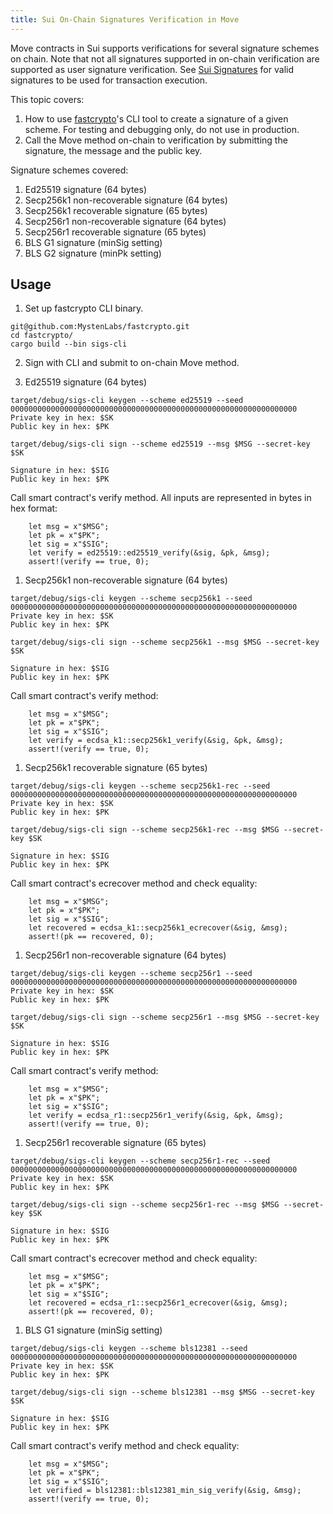 ```yaml
---
title: Sui On-Chain Signatures Verification in Move
---
```


Move contracts in Sui supports verifications for several signature schemes on chain. Note that not all signatures supported in on-chain verification are supported as user signature verification. See [Sui Signatures](sui-signatures.md#user-signature) for valid signatures to be used for transaction execution. 

This topic covers:
 1. How to use [fastcrypto](https://github.com/MystenLabs/fastcrypto)'s CLI tool to create a signature of a given scheme. For testing and debugging only, do not use in production.
 1. Call the Move method on-chain to verification by submitting the signature, the message and the public key. 

Signature schemes covered: 
 1. Ed25519 signature (64 bytes)
 1. Secp256k1 non-recoverable signature (64 bytes)
 1. Secp256k1 recoverable signature (65 bytes)
 1. Secp256r1 non-recoverable signature (64 bytes)
 1. Secp256r1 recoverable signature (65 bytes)
 1. BLS G1 signature (minSig setting)
 1. BLS G2 signature (minPk setting)

## Usage

1. Set up fastcrypto CLI binary. 

```shell
git@github.com:MystenLabs/fastcrypto.git
cd fastcrypto/
cargo build --bin sigs-cli
```

2. Sign with CLI and submit to on-chain Move method.

 1. Ed25519 signature (64 bytes)
```shell
target/debug/sigs-cli keygen --scheme ed25519 --seed 0000000000000000000000000000000000000000000000000000000000000000                
Private key in hex: $SK
Public key in hex: $PK

target/debug/sigs-cli sign --scheme ed25519 --msg $MSG --secret-key  $SK

Signature in hex: $SIG
Public key in hex: $PK
```

Call smart contract's verify method. All inputs are represented in bytes in hex format:

```move
    let msg = x"$MSG";
    let pk = x"$PK";
    let sig = x"$SIG";
    let verify = ed25519::ed25519_verify(&sig, &pk, &msg);
    assert!(verify == true, 0);
```

 1. Secp256k1 non-recoverable signature (64 bytes)

```shell
target/debug/sigs-cli keygen --scheme secp256k1 --seed 0000000000000000000000000000000000000000000000000000000000000000                
Private key in hex: $SK
Public key in hex: $PK

target/debug/sigs-cli sign --scheme secp256k1 --msg $MSG --secret-key $SK

Signature in hex: $SIG
Public key in hex: $PK
```

Call smart contract's verify method:

```move
    let msg = x"$MSG";
    let pk = x"$PK";
    let sig = x"$SIG";
    let verify = ecdsa_k1::secp256k1_verify(&sig, &pk, &msg);
    assert!(verify == true, 0);
```

 1. Secp256k1 recoverable signature (65 bytes)

```shell
target/debug/sigs-cli keygen --scheme secp256k1-rec --seed 0000000000000000000000000000000000000000000000000000000000000000                
Private key in hex: $SK
Public key in hex: $PK

target/debug/sigs-cli sign --scheme secp256k1-rec --msg $MSG --secret-key $SK

Signature in hex: $SIG
Public key in hex: $PK
```

Call smart contract's ecrecover method and check equality:

```move
    let msg = x"$MSG";
    let pk = x"$PK";
    let sig = x"$SIG";
    let recovered = ecdsa_k1::secp256k1_ecrecover(&sig, &msg);
    assert!(pk == recovered, 0);
```

 1. Secp256r1 non-recoverable signature (64 bytes)

```shell
target/debug/sigs-cli keygen --scheme secp256r1 --seed 0000000000000000000000000000000000000000000000000000000000000000                
Private key in hex: $SK
Public key in hex: $PK

target/debug/sigs-cli sign --scheme secp256r1 --msg $MSG --secret-key $SK

Signature in hex: $SIG
Public key in hex: $PK
```

Call smart contract's verify method:

```move
    let msg = x"$MSG";
    let pk = x"$PK";
    let sig = x"$SIG";
    let verify = ecdsa_r1::secp256r1_verify(&sig, &pk, &msg);
    assert!(verify == true, 0);
```

 1. Secp256r1 recoverable signature (65 bytes)

```shell
target/debug/sigs-cli keygen --scheme secp256r1-rec --seed 0000000000000000000000000000000000000000000000000000000000000000                
Private key in hex: $SK
Public key in hex: $PK

target/debug/sigs-cli sign --scheme secp256r1-rec --msg $MSG --secret-key $SK

Signature in hex: $SIG
Public key in hex: $PK
```

Call smart contract's ecrecover method and check equality:

```move
    let msg = x"$MSG";
    let pk = x"$PK";
    let sig = x"$SIG";
    let recovered = ecdsa_r1::secp256r1_ecrecover(&sig, &msg);
    assert!(pk == recovered, 0);
```

 1. BLS G1 signature (minSig setting)

```shell
target/debug/sigs-cli keygen --scheme bls12381 --seed 0000000000000000000000000000000000000000000000000000000000000000                
Private key in hex: $SK
Public key in hex: $PK

target/debug/sigs-cli sign --scheme bls12381 --msg $MSG --secret-key $SK

Signature in hex: $SIG
Public key in hex: $PK
```

Call smart contract's verify method and check equality:

```move
    let msg = x"$MSG";
    let pk = x"$PK";
    let sig = x"$SIG";
    let verified = bls12381::bls12381_min_sig_verify(&sig, &msg);
    assert!(verify == true, 0);
```